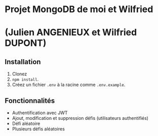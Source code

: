 # Projet MongoDB de moi et Wilfried
# (Julien ANGENIEUX et Wilfried DUPONT)

## Installation
1. Clonez
2. `npm install`.
3. Créez un fichier `.env` à la racine comme `.env.example`.

## Fonctionnalités
- Authentification avec JWT
- Ajout, modification et suppression défis (utilisateurs authentifiés)
- Défi aléatoire
- Plusieurs défis aléatoires
